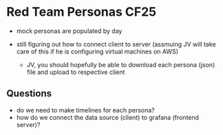 # Red Team Personas CF25

- mock personas are populated by day

- still figuring out how to connect client to server (assmuing JV will take care of this if he is configuring virtual machines on AWS)
    - JV, you should hopefully be able to download each persona (json) file and upload to respective client

## Questions

- do we need to make timelines for each persona?
- how do we connect the data source (client) to grafana (frontend server)?
